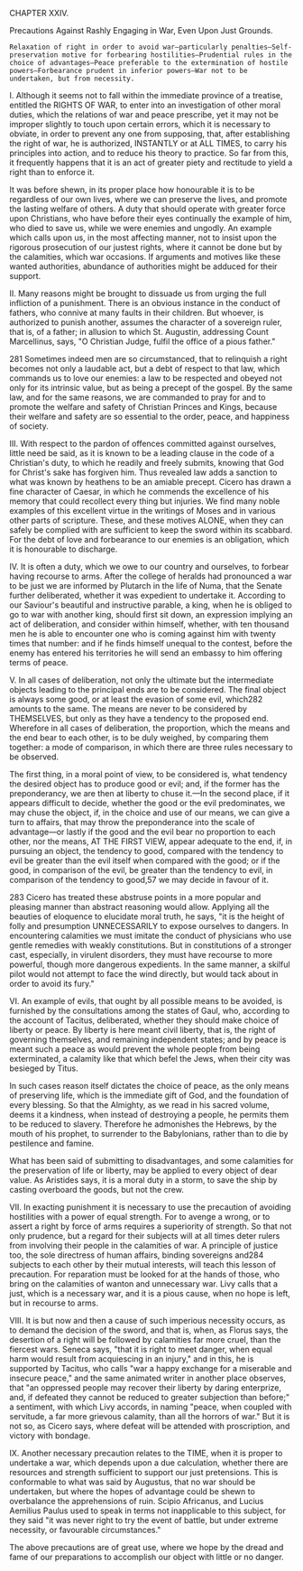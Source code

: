 CHAPTER XXIV.

Precautions Against Rashly Engaging in War, Even Upon Just Grounds.

    Relaxation of right in order to avoid war—particularly penalties—Self-preservation motive for forbearing hostilities—Prudential rules in the choice of advantages—Peace preferable to the extermination of hostile powers—Forbearance prudent in inferior powers—War not to be undertaken, but from necessity.

I. Although it seems not to fall within the immediate province of a treatise, entitled the RIGHTS OF WAR, to enter into an investigation of other moral duties, which the relations of war and peace prescribe, yet it may not be improper slightly to touch upon certain errors, which it is necessary to obviate, in order to prevent any one from supposing, that, after establishing the right of war, he is authorized, INSTANTLY or at ALL TIMES, to carry his principles into action, and to reduce his theory to practice. So far from this, it frequently happens that it is an act of greater piety and rectitude to yield a right than to enforce it.

It was before shewn, in its proper place how honourable it is to be regardless of our own lives, where we can preserve the lives, and promote the lasting welfare of others. A duty that should operate with greater force upon Christians, who have before their eyes continually the example of him, who died to save us, while we were enemies and ungodly. An example which calls upon us, in the most affecting manner, not to insist upon the rigorous prosecution of our justest rights, where it cannot be done but by the calamities, which war occasions. If arguments and motives like these wanted authorities, abundance of authorities might be adduced for their support.

II. Many reasons might be brought to dissuade us from urging the full infliction of a punishment. There is an obvious instance in the conduct of fathers, who connive at many faults in their children. But whoever, is authorized to punish another, assumes the character of a sovereign ruler, that is, of a father; in allusion to which St. Augustin, addressing Count Marcellinus, says, "O Christian Judge, fulfil the office of a pious father."

281 Sometimes indeed men are so circumstanced, that to relinquish a right becomes not only a laudable act, but a debt of respect to that law, which commands us to love our enemies: a law to be respected and obeyed not only for its intrinsic value, but as being a precept of the gospel. By the same law, and for the same reasons, we are commanded to pray for and to promote the welfare and safety of Christian Princes and Kings, because their welfare and safety are so essential to the order, peace, and happiness of society.

III. With respect to the pardon of offences committed against ourselves, little need be said, as it is known to be a leading clause in the code of a Christian's duty, to which he readily and freely submits, knowing that God for Christ's sake has forgiven him. Thus revealed law adds a sanction to what was known by heathens to be an amiable precept. Cicero has drawn a fine character of Caesar, in which he commends the excellence of his memory that could recollect every thing but injuries. We find many noble examples of this excellent virtue in the writings of Moses and in various other parts of scripture. These, and these motives ALONE, when they can safely be complied with are sufficient to keep the sword within its scabbard. For the debt of love and forbearance to our enemies is an obligation, which it is honourable to discharge.

IV. It is often a duty, which we owe to our country and ourselves, to forbear having recourse to arms. After the college of heralds had pronounced a war to be just we are informed by Plutarch in the life of Numa, that the Senate further deliberated, whether it was expedient to undertake it. According to our Saviour's beautiful and instructive parable, a king, when he is obliged to go to war with another king, should first sit down, an expression implying an act of deliberation, and consider within himself, whether, with ten thousand men he is able to encounter one who is coming against him with twenty times that number: and if he finds himself unequal to the contest, before the enemy has entered his territories he will send an embassy to him offering terms of peace.

V. In all cases of deliberation, not only the ultimate but the intermediate objects leading to the principal ends are to be considered. The final object is always some good, or at least the evasion of some evil, which282 amounts to the same. The means are never to be considered by THEMSELVES, but only as they have a tendency to the proposed end. Wherefore in all cases of deliberation, the proportion, which the means and the end bear to each other, is to be duly weighed, by comparing them together: a mode of comparison, in which there are three rules necessary to be observed.

The first thing, in a moral point of view, to be considered is, what tendency the desired object has to produce good or evil; and, if the former has the preponderancy, we are then at liberty to chuse it.—In the second place, if it appears difficult to decide, whether the good or the evil predominates, we may chuse the object, if, in the choice and use of our means, we can give a turn to affairs, that may throw the preponderance into the scale of advantage—or lastly if the good and the evil bear no proportion to each other, nor the means, AT THE FIRST VIEW, appear adequate to the end, if, in pursuing an object, the tendency to good, compared with the tendency to evil be greater than the evil itself when compared with the good; or if the good, in comparison of the evil, be greater than the tendency to evil, in comparison of the tendency to good,57 we may decide in favour of it.

283 Cicero has treated these abstruse points in a more popular and pleasing manner than abstract reasoning would allow. Applying all the beauties of eloquence to elucidate moral truth, he says, "it is the height of folly and presumption UNNECESSARILY to expose ourselves to dangers. In encountering calamities we must imitate the conduct of physicians who use gentle remedies with weakly constitutions. But in constitutions of a stronger cast, especially, in virulent disorders, they must have recourse to more powerful, though more dangerous expedients. In the same manner, a skilful pilot would not attempt to face the wind directly, but would tack about in order to avoid its fury."

VI. An example of evils, that ought by all possible means to be avoided, is furnished by the consultations among the states of Gaul, who, according to the account of Tacitus, deliberated, whether they should make choice of liberty or peace. By liberty is here meant civil liberty, that is, the right of governing themselves, and remaining independent states; and by peace is meant such a peace as would prevent the whole people from being exterminated, a calamity like that which befel the Jews, when their city was besieged by Titus.

In such cases reason itself dictates the choice of peace, as the only means of preserving life, which is the immediate gift of God, and the foundation of every blessing. So that the Almighty, as we read in his sacred volume, deems it a kindness, when instead of destroying a people, he permits them to be reduced to slavery. Therefore he admonishes the Hebrews, by the mouth of his prophet, to surrender to the Babylonians, rather than to die by pestilence and famine.

What has been said of submitting to disadvantages, and some calamities for the preservation of life or liberty, may be applied to every object of dear value. As Aristides says, it is a moral duty in a storm, to save the ship by casting overboard the goods, but not the crew.

VII. In exacting punishment it is necessary to use the precaution of avoiding hostilities with a power of equal strength. For to avenge a wrong, or to assert a right by force of arms requires a superiority of strength. So that not only prudence, but a regard for their subjects will at all times deter rulers from involving their people in the calamities of war. A principle of justice too, the sole directress of human affairs, binding sovereigns and284 subjects to each other by their mutual interests, will teach this lesson of precaution. For reparation must be looked for at the hands of those, who bring on the calamities of wanton and unnecessary war. Livy calls that a just, which is a necessary war, and it is a pious cause, when no hope is left, but in recourse to arms.

VIII. It is but now and then a cause of such imperious necessity occurs, as to demand the decision of the sword, and that is, when, as Florus says, the desertion of a right will be followed by calamities far more cruel, than the fiercest wars. Seneca says, "that it is right to meet danger, when equal harm would result from acquiescing in an injury," and in this, he is supported by Tacitus, who calls "war a happy exchange for a miserable and insecure peace," and the same animated writer in another place observes, that "an oppressed people may recover their liberty by daring enterprize, and, if defeated they cannot be reduced to greater subjection than before;" a sentiment, with which Livy accords, in naming "peace, when coupled with servitude, a far more grievous calamity, than all the horrors of war." But it is not so, as Cicero says, where defeat will be attended with proscription, and victory with bondage.

IX. Another necessary precaution relates to the TIME, when it is proper to undertake a war, which depends upon a due calculation, whether there are resources and strength sufficient to support our just pretensions. This is conformable to what was said by Augustus, that no war should be undertaken, but where the hopes of advantage could be shewn to overbalance the apprehensions of ruin. Scipio Africanus, and Lucius Aemilius Paulus used to speak in terms not inapplicable to this subject, for they said "it was never right to try the event of battle, but under extreme necessity, or favourable circumstances."

The above precautions are of great use, where we hope by the dread and fame of our preparations to accomplish our object with little or no danger.


